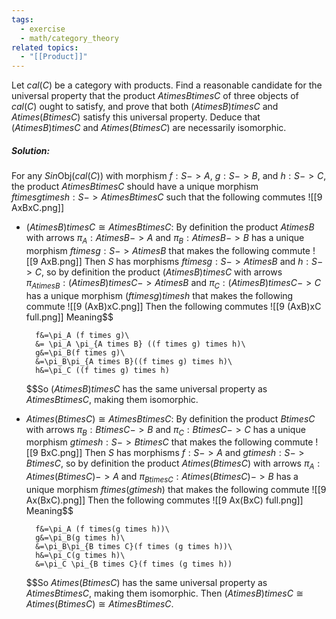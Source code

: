 ```yaml
---
tags:
  - exercise
  - math/category_theory
related topics:
  - "[[Product]]"
---
```

Let $cal(C)$ be a category with products. Find a reasonable candidate for the universal property that the product $A times B times C$ of three objects of $cal(C)$ ought to satisfy, and prove that both $(A times B) times C$ and $A times (B times C)$ satisfy this universal property. Deduce that $(A times B) times C$ and $A times (B times C)$ are necessarily isomorphic.
##### Solution:
For any $S in\text{Obj}(cal(C))$ with morphism $f:S -> A$, $g:S -> B$, and $h:S -> C$, the product $A times B times C$ should have a unique morphism $f times g times h: S -> A times B times C$ such that the following commutes
![[9 AxBxC.png]]
- $(A times B) times C\cong A times B times C$:
	By definition the product $A times B$ with arrows $\pi_A: A times B -> A$ and $\pi_B: A times B -> B$ has a unique morphism $f times g:S -> A times B$ that makes the following commute
	![[9 AxB.png]]
	Then $S$ has morphisms $f times g:S -> A times B$ and $h: S -> C$, so by definition the product $(A times B) times C$ with arrows $\pi_{A times B}: (A times B) times C -> A times B$ and $\pi_C: (A times B) times C -> C$ has a unique morphism $(f times g) times h$ that makes the following commute
	![[9 (AxB)xC.png]]
	Then the following commutes
	![[9 (AxB)xC full.png]]
	Meaning$$
	
		f&=\pi_A (f times g)\
		&= \pi_A \pi_{A times B} ((f times g) times h)\
		g&=\pi_B(f times g)\
		&=\pi_B\pi_{A times B}((f times g) times h)\
		h&=\pi_C ((f times g) times h)
	
	$$So $(A times B) times C$ has the same universal property as $A times B times C$, making them isomorphic.	
- $A times (B times C) \cong A times B times C$:
	By definition the product $B times C$ with arrows $\pi_B: B times C -> B$ and $\pi_C: B times C -> C$ has a unique morphism $g times h:S -> B times C$ that makes the following commute
	![[9 BxC.png]]
	Then $S$ has morphisms $f:S -> A$ and $g times h: S -> B times C$, so by definition the product $A times(B times C)$ with arrows $\pi_A: A times(B times C) -> A$ and $\pi_{B times C}: A times(B times C) -> B$ has a unique morphism $f times (g times h)$ that makes the following commute
	![[9 Ax(BxC).png]]
	Then the following commutes
	![[9 Ax(BxC) full.png]]
	Meaning$$
	
		f&=\pi_A (f times(g times h))\
		g&=\pi_B(g times h)\
		&=\pi_B\pi_{B times C}(f times (g times h))\
		h&=\pi_C(g times h)\
		&=\pi_C \pi_{B times C}(f times (g times h))
	
	$$So $A times (B times C)$ has the same universal property as $A times B times C$, making them isomorphic.
Then $(A times B) times C \cong A times (B times C) \cong A times B times C$.